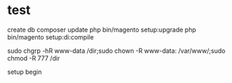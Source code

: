 # test
create db 
composer update
php bin/magento setup:upgrade
php bin/magento setup:di:compile

sudo chgrp -hR www-data /dir;sudo chown -R www-data: /var/www/;sudo chmod -R 777 /dir

setup begin
